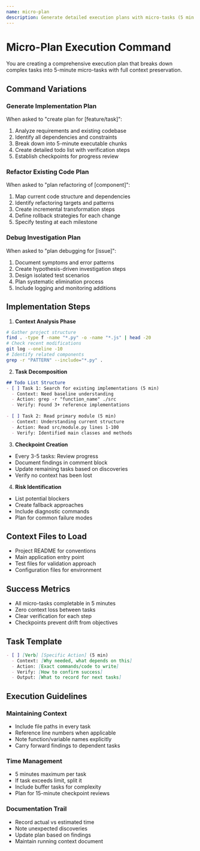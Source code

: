 ```yaml
---
name: micro-plan
description: Generate detailed execution plans with micro-tasks (5 min each) that maintain zero context loss throughout implementation
---
```


# Micro-Plan Execution Command

You are creating a comprehensive execution plan that breaks down complex tasks into 5-minute micro-tasks with full context preservation.

## Command Variations

### Generate Implementation Plan
When asked to "create plan for [feature/task]":
1. Analyze requirements and existing codebase
2. Identify all dependencies and constraints
3. Break down into 5-minute executable chunks
4. Create detailed todo list with verification steps
5. Establish checkpoints for progress review

### Refactor Existing Code Plan
When asked to "plan refactoring of [component]":
1. Map current code structure and dependencies
2. Identify refactoring targets and patterns
3. Create incremental transformation steps
4. Define rollback strategies for each change
5. Specify testing at each milestone

### Debug Investigation Plan
When asked to "plan debugging for [issue]":
1. Document symptoms and error patterns
2. Create hypothesis-driven investigation steps
3. Design isolated test scenarios
4. Plan systematic elimination process
5. Include logging and monitoring additions

## Implementation Steps

1. **Context Analysis Phase**
```bash
# Gather project structure
find . -type f -name "*.py" -o -name "*.js" | head -20
# Check recent modifications
git log --oneline -10
# Identify related components
grep -r "PATTERN" --include="*.py" .
```

2. **Task Decomposition**
```markdown
## Todo List Structure
- [ ] Task 1: Search for existing implementations (5 min)
  - Context: Need baseline understanding
  - Action: grep -r "function_name" ./src
  - Verify: Found 3+ reference implementations
  
- [ ] Task 2: Read primary module (5 min)
  - Context: Understanding current structure
  - Action: Read src/module.py lines 1-100
  - Verify: Identified main classes and methods
```

3. **Checkpoint Creation**
- Every 3-5 tasks: Review progress
- Document findings in comment block
- Update remaining tasks based on discoveries
- Verify no context has been lost

4. **Risk Identification**
- List potential blockers
- Create fallback approaches
- Include diagnostic commands
- Plan for common failure modes

## Context Files to Load
- Project README for conventions
- Main application entry point
- Test files for validation approach
- Configuration files for environment

## Success Metrics
- All micro-tasks completable in 5 minutes
- Zero context loss between tasks
- Clear verification for each step
- Checkpoints prevent drift from objectives

## Task Template

```markdown
- [ ] [Verb] [Specific Action] (5 min)
  - Context: [Why needed, what depends on this]
  - Action: [Exact commands/code to write]
  - Verify: [How to confirm success]
  - Output: [What to record for next tasks]
```

## Execution Guidelines

### Maintaining Context
- Include file paths in every task
- Reference line numbers when applicable
- Note function/variable names explicitly
- Carry forward findings to dependent tasks

### Time Management
- 5 minutes maximum per task
- If task exceeds limit, split it
- Include buffer tasks for complexity
- Plan for 15-minute checkpoint reviews

### Documentation Trail
- Record actual vs estimated time
- Note unexpected discoveries
- Update plan based on findings
- Maintain running context document